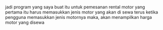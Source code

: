 jadi program yang saya buat itu untuk pemesanan rental motor
yang pertama itu harus memasukkan jenis motor yang akan di sewa
terus ketika pengguna memasukkan jenis motornya maka, akan menampilkan harga motor yang disewa
